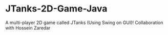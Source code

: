 # JTanks-2D-Game-Java
A multi-player 2D game called JTanks (Using Swing on GUI)!
Collaboration with Hossein Zaredar
